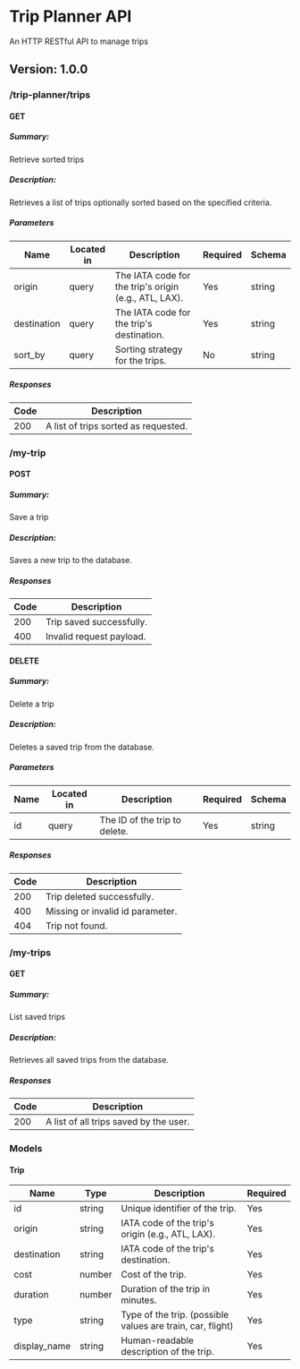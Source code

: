 # Trip Planner API
An HTTP RESTful API to manage trips

## Version: 1.0.0

### /trip-planner/trips

#### GET
##### Summary:

Retrieve sorted trips

##### Description:

Retrieves a list of trips optionally sorted based on the specified criteria.

##### Parameters

| Name | Located in | Description | Required | Schema |
| ---- | ---------- | ----------- | -------- | ---- |
| origin | query | The IATA code for the trip's origin (e.g., ATL, LAX). | Yes | string |
| destination | query | The IATA code for the trip's destination. | Yes | string |
| sort_by | query | Sorting strategy for the trips. | No | string |

##### Responses

| Code | Description |
| ---- | ----------- |
| 200 | A list of trips sorted as requested. |

### /my-trip

#### POST
##### Summary:

Save a trip

##### Description:

Saves a new trip to the database.

##### Responses

| Code | Description |
| ---- | ----------- |
| 200 | Trip saved successfully. |
| 400 | Invalid request payload. |

#### DELETE
##### Summary:

Delete a trip

##### Description:

Deletes a saved trip from the database.

##### Parameters

| Name | Located in | Description | Required | Schema |
| ---- | ---------- | ----------- | -------- | ---- |
| id | query | The ID of the trip to delete. | Yes | string |

##### Responses

| Code | Description |
| ---- | ----------- |
| 200 | Trip deleted successfully. |
| 400 | Missing or invalid id parameter. |
| 404 | Trip not found. |

### /my-trips

#### GET
##### Summary:

List saved trips

##### Description:

Retrieves all saved trips from the database.

##### Responses

| Code | Description |
| ---- | ----------- |
| 200 | A list of all trips saved by the user. |

### Models


#### Trip

| Name | Type | Description | Required |
| ---- | ---- | ----------- | -------- |
| id | string | Unique identifier of the trip. | Yes |
| origin | string | IATA code of the trip's origin (e.g., ATL, LAX). | Yes |
| destination | string | IATA code of the trip's destination. | Yes |
| cost | number | Cost of the trip. | Yes |
| duration | number | Duration of the trip in minutes. | Yes |
| type | string | Type of the trip. (possible values are train, car, flight) | Yes |
| display_name | string | Human-readable description of the trip. | Yes |